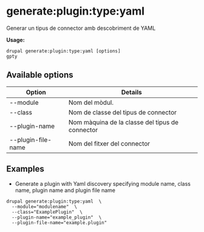 # generate:plugin:type:yaml
Generar un tipus de connector amb descobriment de YAML

**Usage:**
```
drupal generate:plugin:type:yaml [options]
gpty
```

## Available options
Option | Details
-------|-------------
--module | Nom del mòdul.
--class | Nom de classe del tipus de connector
--plugin-name | Nom màquina de la classe del tipus de connector
--plugin-file-name | Nom del fitxer del connector

## Examples
* Generate a plugin with Yaml discovery specifying module name, class name, plugin name and plugin file name
```
drupal generate:plugin:type:yaml  \
  --module="modulename"  \
  --class="ExamplePlugin"  \
  --plugin-name="example_plugin"  \
  --plugin-file-name="example.plugin"
```
